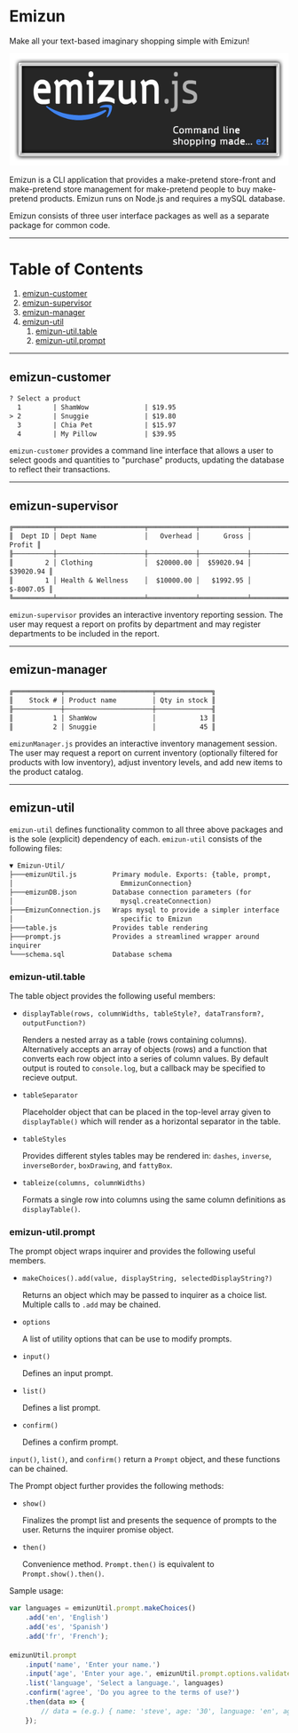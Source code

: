 # Emizun

Make all your text-based imaginary shopping simple with Emizun!

![Emizun.js - Command-line shopping made ez!](/images/logo.png)

Emizun is a CLI application that provides a make-pretend store-front and make-pretend store management for make-pretend people to buy make-pretend products. Emizun runs on Node.js and requires a mySQL database.

Emizun consists of three user interface packages as well as a separate package for common code.

---

# Table of Contents
1. [emizun-customer](#emizun-customer)
2. [emizun-supervisor](#emizun-supervisor)
3. [emizun-manager](#emizun-manager)
4. [emizun-util](#emizun-util)
    1. [emizun-util.table](#emizun-utiltable)
    2. [emizun-util.prompt](#emizun-utilprompt)

---    
## emizun-customer
```
? Select a product
  1        | ShamWow              | $19.95
> 2        | Snuggie              | $19.80
  3        | Chia Pet             | $15.97
  4        | My Pillow            | $39.95
```
`emizun-customer` provides a command line interface that allows a user to select goods and quantities to "purchase" products, updating the database to reflect their transactions.

---

## emizun-supervisor
```
╔══════════╤══════════════════════╤════════════╤════════════╤════════════╗
║  Dept ID │ Dept Name            │   Overhead │      Gross │     Profit ║
╟──────────┼──────────────────────┼────────────┼────────────┼────────────╢
║        2 │ Clothing             │  $20000.00 │  $59020.94 │  $39020.94 ║
║        1 │ Health & Wellness    │  $10000.00 │   $1992.95 │  $-8007.05 ║
╚══════════╧══════════════════════╧════════════╧════════════╧════════════╝
```
`emizun-supervisor` provides an interactive inventory reporting session. The user may request a report on profits by department and may register departments to be included in the report.

---
## emizun-manager
```
╔════════════╤══════════════════════╤══════════════╗
║    Stock # │ Product name         │ Qty in stock ║
╟────────────┼──────────────────────┼──────────────╢
║          1 │ ShamWow              │           13 ║
║          2 │ Snuggie              │           45 ║
```
`emizunManager.js` provides an interactive inventory management session. The user may request a report on current inventory (optionally filtered for products with low inventory), adjust inventory levels, and add new items to the product catalog.

---
## emizun-util
`emizun-util` defines functionality common to all three above packages and is the sole (explicit) dependency of each. `emizun-util` consists of the following files:
```
▼ Emizun-Util/
├───emizunUtil.js         Primary module. Exports: {table, prompt, 
│                           EmmizunConnection}
├───emizunDB.json         Database connection parameters (for 
│                           mysql.createConnection)
├───EmizunConnection.js   Wraps mysql to provide a simpler interface 
│                           specific to Emizun
├───table.js              Provides table rendering
├───prompt.js             Provides a streamlined wrapper around inquirer
└───schema.sql            Database schema
```

### emizun-util.table
The table object provides the following useful members:
 * `displayTable(rows, columnWidths, tableStyle?, dataTransform?, outputFunction?)`

    Renders a nested array as a table (rows containing columns). Alternatively accepts an array of objects (rows) and a function that converts each row object into a series of column values. By default output is routed to `console.log`, but a callback may be specified to recieve output.
 * `tableSeparator`

    Placeholder object that can be placed in the top-level array given to `displayTable()` which will render as a horizontal separator in the table.
 * `tableStyles` 

    Provides different styles tables may be rendered in: `dashes`, `inverse`, `inverseBorder`, `boxDrawing`, and `fattyBox`.
 * `tableize(columns, columnWidths)`
 
    Formats a single row into columns using the same column definitions as `displayTable()`.

### emizun-util.prompt
The prompt object wraps inquirer and provides the following useful members.
 * `makeChoices().add(value, displayString, selectedDisplayString?)`

    Returns an object which may be passed to inquirer as a choice list. Multiple calls to `.add` may be chained.
 * `options`
 
    A list of utility options that can be use to modify prompts.
 * `input()`
 
    Defines an input prompt.
 * `list()` 

    Defines a list prompt.
 * `confirm()` 

    Defines a confirm prompt.

`input()`, `list()`, and `confirm()` return a `Prompt` object, and these functions can be chained. 

The Prompt object further provides the following methods:
 * `show()` 
 
    Finalizes the prompt list and presents the sequence of prompts to the user. Returns the inquirer promise object.
 * `then()` 

    Convenience method. `Prompt.then()` is equivalent to `Prompt.show().then()`.

Sample usage:
```javascript
var languages = emizunUtil.prompt.makeChoices()
    .add('en', 'English')
    .add('es', 'Spanish')
    .add('fr', 'French');
    
emizunUtil.prompt
    .input('name', 'Enter your name.')
    .input('age', 'Enter your age.', emizunUtil.prompt.options.validateInt)
    .list('language', 'Select a language.', languages)
    .confirm('agree', 'Do you agree to the terms of use?')
    .then(data => {
        // data = (e.g.) { name: 'steve', age: '30', language: 'en', agree: true}
    });
```